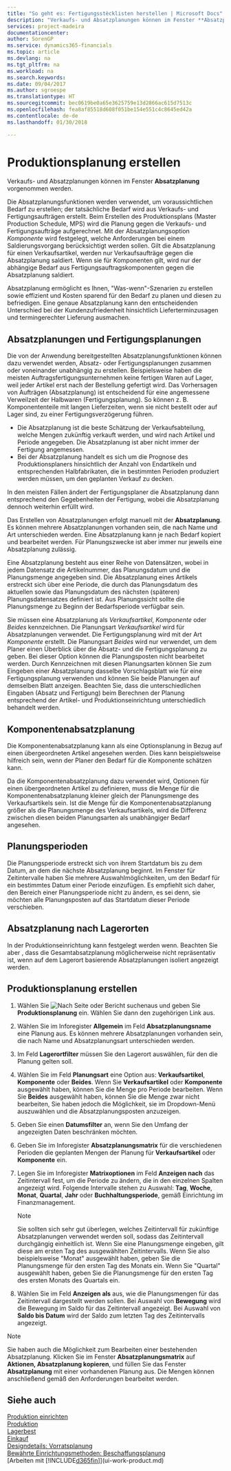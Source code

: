 ```yaml
---
title: "So geht es: Fertigungsstècklisten herstellen | Microsoft Docs"
description: "Verkaufs- und Absatzplanungen können im Fenster **Absatzplanung** vorgenommen werden."
services: project-madeira
documentationcenter: 
author: SorenGP
ms.service: dynamics365-financials
ms.topic: article
ms.devlang: na
ms.tgt_pltfrm: na
ms.workload: na
ms.search.keywords: 
ms.date: 09/04/2017
ms.author: sgroespe
ms.translationtype: HT
ms.sourcegitcommit: bec0619be0a65e3625759e13d2866ac615d7513c
ms.openlocfilehash: fea8af85518d608f051be154e551c4c8645ed42a
ms.contentlocale: de-de
ms.lasthandoff: 01/30/2018

---
```

# <a name="create-a-production-forecast"></a>Produktionsplanung erstellen
Verkaufs- und Absatzplanungen können im Fenster **Absatzplanung** vorgenommen werden.  

Die Absatzplanungsfunktionen werden verwendet, um voraussichtlichen Bedarf zu erstellen; der tatsächliche Bedarf wird aus Verkaufs- und Fertigungsaufträgen erstellt. Beim Erstellen des Produktionsplans (Master Production Schedule, MPS) wird die Planung gegen die Verkaufs- und Fertigungsaufträge aufgerechnet. Mit der Absatzplanungsoption *Komponente* wird festgelegt, welche Anforderungen bei einem Saldierungsvorgang berücksichtigt werden sollen. Gilt die Absatzplanung für einen Verkaufsartikel, werden nur Verkaufsaufträge gegen die Absatzplanung saldiert. Wenn sie für Komponenten gilt, wird nur der abhängige Bedarf aus Fertigungsauftragskomponenten gegen die Absatzplanung saldiert.  

Absatzplanung ermöglicht es Ihnen, "Was-wenn"-Szenarien zu erstellen sowie effizient und Kosten sparend für den Bedarf zu planen und diesen zu befriedigen. Eine genaue Absatzplanung kann den entscheidenden Unterschied bei der Kundenzufriedenheit hinsichtlich Lieferterminzusagen und termingerechter Lieferung ausmachen.  

## <a name="sales-forecasts-and-production-forecasts"></a>Absatzplanungen und Fertigungsplanungen  
Die von der Anwendung bereitgestellten Absatzplanungsfunktionen können dazu verwendet werden, Absatz- oder Fertigungsplanungen zusammen oder voneinander unabhängig zu erstellen. Beispielsweise haben die meisten Auftragsfertigungsunternehmen keine fertigen Waren auf Lager, weil jeder Artikel erst nach der Bestellung gefertigt wird. Das Vorhersagen von Aufträgen (Absatzplanung) ist entscheidend für eine angemessene Verweilzeit der Halbwaren (Fertigungsplanung). So können z. B. Komponententeile mit langen Lieferzeiten, wenn sie nicht bestellt oder auf Lager sind, zu einer Fertigungsverzögerung führen.  

-   Die Absatzplanung ist die beste Schätzung der Verkaufsabteilung, welche Mengen zukünftig verkauft werden, und wird nach Artikel und Periode angegeben. Die Absatzplanung ist aber nicht immer der Fertigung angemessen.  
-   Bei der Absatzplanung handelt es sich um die Prognose des Produktionsplaners hinsichtlich der Anzahl von Endartikeln und entsprechenden Halbfabrikaten, die in bestimmten Perioden produziert werden müssen, um den geplanten Verkauf zu decken.  

In den meisten Fällen ändert der Fertigungsplaner die Absatzplanung dann entsprechend den Gegebenheiten der Fertigung, wobei die Absatzplanung dennoch weiterhin erfüllt wird.  

Das Erstellen von Absatzplanungen erfolgt manuell mit der **Absatzplanung**. Es können mehrere Absatzplanungen vorhanden sein, die nach Name und Art unterschieden werden. Eine Absatzplanung kann je nach Bedarf kopiert und bearbeitet werden. Für Planungszwecke ist aber immer nur jeweils eine Absatzplanung zulässig.  

Eine Absatzplanung besteht aus einer Reihe von Datensätzen, wobei in jedem Datensatz die Artikelnummer, das Planungsdatum und die Planungsmenge angegeben sind. Die Absatzplanung eines Artikels erstreckt sich über eine Periode, die durch das Planungsdatum des aktuellen sowie das Planungsdatum des nächsten (späteren) Planungsdatensatzes definiert ist. Aus Planungssicht sollte die Planungsmenge zu Beginn der Bedarfsperiode verfügbar sein.  

Sie müssen eine Absatzplanung als *Verkaufsartikel*, *Komponente* oder *Beides* kennzeichnen. Die Planungsart *Verkaufsartikel* wird für Absatzplanungen verwendet. Die Fertigungsplanung wird mit der Art *Komponente* erstellt. Die Planungsart *Beides* wird nur verwendet, um dem Planer einen Überblick über die Absatz- und die Fertigungsplanung zu geben. Bei dieser Option können die Planungsposten nicht bearbeitet werden. Durch Kennzeichnen mit diesen Planungsarten können Sie zum Eingeben einer Absatzplanung dasselbe Vorschlagsblatt wie für eine Fertigungsplanung verwenden und können Sie beide Planungen auf demselben Blatt anzeigen. Beachten Sie, dass die unterschiedlichen Eingaben (Absatz und Fertigung) beim Berechnen der Planung entsprechend der Artikel- und Produktionseinrichtung unterschiedlich behandelt werden.  

## <a name="component-forecast"></a>Komponentenabsatzplanung  
Die Komponentenabsatzplanung kann als eine Optionsplanung in Bezug auf einen übergeordneten Artikel angesehen werden. Dies kann beispielsweise hilfreich sein, wenn der Planer den Bedarf für die Komponente schätzen kann.  

Da die Komponentenabsatzplanung dazu verwendet wird, Optionen für einen übergeordneten Artikel zu definieren, muss die Menge für die Komponentenabsatzplanung kleiner gleich der Planungsmenge des Verkaufsartikels sein. Ist die Menge für die Komponentenabsatzplanung größer als die Planungsmenge des Verkaufsartikels, wird die Differenz zwischen diesen beiden Planungsarten als unabhängiger Bedarf angesehen.  

## <a name="forecasting-periods"></a>Planungsperioden  
 Die Planungsperiode erstreckt sich von ihrem Startdatum bis zu dem Datum, an dem die nächste Absatzplanung beginnt. Im Fenster für Zeitintervalle haben Sie mehrere Auswahlmöglichkeiten, um den Bedarf für ein bestimmtes Datum einer Periode einzufügen. Es empfiehlt sich daher, den Bereich einer Planungsperiode nicht zu ändern, es sei denn, sie möchten alle Planungsposten auf das Startdatum dieser Periode verschieben.  

## <a name="forecast-by-locations"></a>Absatzplanung nach Lagerorten  
In der Produktionseinrichtung kann festgelegt werden wenn. Beachten Sie aber , dass die Gesamtabsatzplanung möglicherweise nicht repräsentativ ist, wenn auf dem Lagerort basierende Absatzplanungen isoliert angezeigt werden.

## <a name="to-create-a-production-forecast"></a>Produktionsplanung erstellen

1.  Wählen Sie ![Nach Seite oder Bericht suchen](media/ui-search/search_small.png "Nach Seite oder Bericht suchen")aus und geben Sie **Produktionsplanung** ein. Wählen Sie dann den zugehörigen Link aus.  
2.  Wählen Sie im Inforegister **Allgemein** im Feld **Absatzplanungsname** eine Planung aus. Es können mehrere Absatzplanungen vorhanden sein, die nach Name und Absatzplanungsart unterschieden werden.  
3.  Im Feld **Lagerortfilter** müssen Sie den Lagerort auswählen, für den die Planung gelten soll.  
4.  Wählen Sie im Feld **Planungsart** eine Option aus: **Verkaufsartikel**, **Komponente** oder **Beides**. Wenn Sie **Verkaufsartikel** oder **Komponente** ausgewählt haben, können Sie die Menge pro Periode bearbeiten. Wenn Sie **Beides** ausgewählt haben, können Sie die Menge zwar nicht bearbeiten, Sie haben jedoch die Möglichkeit, sie im Dropdown-Menü auszuwählen und die Absatzplanungsposten anzuzeigen.  
5.  Geben Sie einen **Datumsfilter** an, wenn Sie den Umfang der angezeigten Daten beschränken möchten.  
6.  Geben Sie im Inforegister **Absatzplanungsmatrix** für die verschiedenen Perioden die geplanten Mengen der Planung für **Verkaufsartikel** oder **Komponente** ein.  
7.  Legen Sie im Inforegister **Matrixoptionen** im Feld **Anzeigen nach** das Zeitintervall fest, um die Periode zu ändern, die in den einzelnen Spalten angezeigt wird. Folgende Intervalle stehen zu Auswahl: **Tag**, **Woche**, **Monat**, **Quartal**, **Jahr** oder **Buchhaltungsperiode**, gemäß Einrichtung im Finanzmanagement.  

    > [!NOTE]  
    >  Sie sollten sich sehr gut überlegen, welches Zeitintervall für zukünftige Absatzplanungen verwendet werden soll, sodass das Zeitintervall durchgängig einheitlich ist. Wenn Sie eine Planungsmenge eingeben, gilt diese am ersten Tag des ausgewählten Zeitintervalls. Wenn Sie also beispielsweise "Monat" ausgewählt haben, geben Sie die Planungsmenge für den ersten Tag des Monats ein. Wenn Sie "Quartal" ausgewählt haben, geben Sie die Planungsmenge für den ersten Tag des ersten Monats des Quartals ein.  

8.  Wählen Sie im Feld **Anzeigen als** aus, wie die Planungsmengen für das Zeitintervall dargestellt werden sollen. Bei Auswahl von **Bewegung** wird die Bewegung im Saldo für das Zeitintervall angezeigt. Bei Auswahl von **Saldo bis Datum** wird der Saldo zum letzten Tag des Zeitintervalls angezeigt.  

> [!NOTE]  
>  Sie haben auch die Möglichkeit zum Bearbeiten einer bestehenden Absatzplanung. Klicken Sie im Fenster **Absatzplanungsmatrix** auf **Aktionen, Absatzplanung kopieren**, und füllen Sie das Fenster **Absatzplanung** mit einer vorhandenen Planung aus. Die Mengen können anschließend gemäß den Anforderungen bearbeitet werden.  

## <a name="see-also"></a>Siehe auch  
[Produktion einrichten](production-configure-production-processes.md)  
[Produktion](production-manage-manufacturing.md)    
[Lagerbest](inventory-manage-inventory.md)  
[Einkauf](purchasing-manage-purchasing.md)  
[Designdetails: Vorratsplanung](design-details-supply-planning.md)   
[Bewährte Einrichtungsmethoden: Beschaffungsplanung](setup-best-practices-supply-planning.md)  
[Arbeiten mit [!INCLUDE[d365fin](includes/d365fin_md.md)]](ui-work-product.md)

